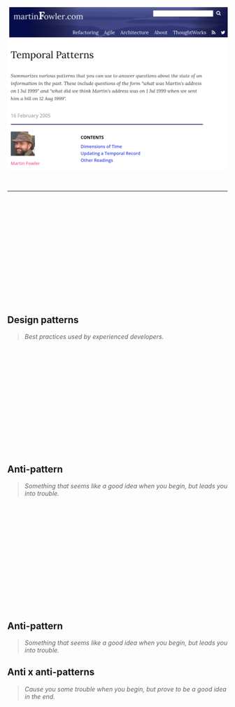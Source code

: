 
![img.png](fowler.png)

<br>

---
<br><br><br><br><br><br><br><br><br><br><br><br><br><br>

## Design patterns
> *Best practices used by experienced developers.*

<br><br><br><br><br><br><br><br><br><br><br><br><br><br>

## Anti-pattern
> *Something that seems like a good idea when you begin, 
> but leads you into trouble.*

<br><br><br><br><br><br><br><br><br><br><br><br><br><br>

## Anti-pattern
> *Something that seems like a good idea when you begin, 
> but leads you into trouble.*

## Anti x anti-patterns
> *Cause you some trouble when you begin,
> but prove to be a good idea in the end.*
> 
<br><br><br><br><br><br><br><br><br><br><br><br><br><br>